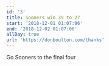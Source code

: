 ```yaml
---
id: '3'
title: Sooners win 39 to 27
start: '2018-12-01 01:07:06'
end: '2018-12-02 01:07:06'
allDay: true
url: 'https://donboulton.com/thanks'
---
```

Go Sooners to the final four
